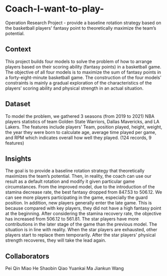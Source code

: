 # Coach-I-want-to-play-
Operation Research Project - provide a baseline rotation strategy based on the basketball players' fantasy point to theoretically maximize the team’s potential.


## Context
This project builds four models to solve the problem of how to arrange players based on their scoring ability (fantasy points) in a basketball game. The objective of all four models is to maximize the sum of fantasy points in a forty-eight-minute basketball game. The construction of the four models’ constraints is mainly a gradual exploration of the characteristics of the players’ scoring ability and physical strength in an actual situation.

## Dataset
To model the problem, we gathered 3 seasons (from 2019 to 2021) NBA players statistics of team Golden State Warriors, Dallas Mavericks, and LA Lakers. The features include players’ Team, position played, height, weight, the year they were born to calculate age, average time played per game, and RPM which indicates overall how well they played. (124 records, 9 features)

## Insights
The goal is to provide a baseline rotation strategy that theoretically maximizes the team’s potential. Then, in reality, the coach can use our result as a default rotation and modify it given particular game circumstances.
From the improved model, due to the introduction of the stamina decrease rate, the best fantasy dropped from 847.53 to 506.12. We can see more players participating in the game, especially the guard position. In addition, new players generally enter the late game. This is because compared with key players, they did not have a high fantasy point at the beginning. 
After considering the stamina recovery rate, the objective has increased from 506.12 to 561.81. The star players have more contributions in the later stage of the game than the previous model.
The situation is in line with reality. When the star players are exhausted, other players start to replace them temporarily. After the star players' physical strength recoveres, they will take the lead again.

## Collaborators
Pei Qin
Miao He
Shaobin Qiao
Yuankai Ma
Jiankun Wang
